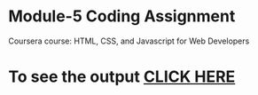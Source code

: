 # Module-5 Coding Assignment

Coursera course: HTML, CSS, and Javascript for Web Developers

# To see the output [CLICK HERE](https://omkarrenuse.github.io/html-css-js-module-5-ass/)
